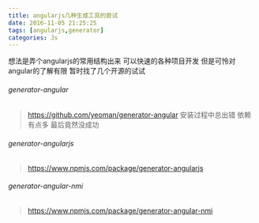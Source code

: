 ```yaml
---
title: angularjs几种生成工具的尝试
date: 2016-11-05 21:25:25
tags: [angularjs,generator]
categories: Js
---
```



想法是弄个angularjs的常用结构出来 可以快速的各种项目开发
但是可怜对angular的了解有限 暂时找了几个开源的试试


###### generator-angular
> https://github.com/yeoman/generator-angular
安装过程中总出错 依赖有点多  最后竟然没成功

###### generator-angularjs
> https://www.npmjs.com/package/generator-angularjs


###### generator-angular-nmi
> https://www.npmjs.com/package/generator-angular-nmi